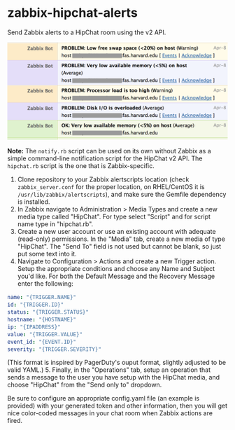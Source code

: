 zabbix-hipchat-alerts
=====================

Send Zabbix alerts to a HipChat room using the v2 API.

![Zabbix notifications in HipChat](https://raw.githubusercontent.com/agperson/zabbix-hipchat-alerts/master/screenshot.png)

**Note:** The `notify.rb` script can be used on its own without Zabbix as a simple command-line notification script for the HipChat v2 API. The `hipchat.rb` script is the one that is Zabbix-specific.

1. Clone repository to your Zabbix alertscripts location (check `zabbix_server.conf` for the proper location, on RHEL/CentOS it is `/usr/lib/zabbix/alertscripts`), and make sure the Gemfile dependency is installed.
2. In Zabbix navigate to Administration > Media Types and create a new media type called "HipChat".  For type select "Script" and for script name type in "hipchat.rb".
3. Create a new user account or use an existing account with adequate (read-only) permissions. In the "Media" tab, create a new media of type "HipChat". The "Send To" field is not used but cannot be blank, so just put some text into it.
4. Navigate to Configuration > Actions and create a new Trigger action. Setup the appropriate conditions and choose any Name and Subject you'd like.  For both the Default Message and the Recovery Message enter the following:

```yaml
name: "{TRIGGER.NAME}"
id: "{TRIGGER.ID}"
status: "{TRIGGER.STATUS}"
hostname: "{HOSTNAME}"
ip: "{IPADDRESS}"
value: "{TRIGGER.VALUE}"
event_id: "{EVENT.ID}"
severity: "{TRIGGER.SEVERITY}"
```

(This format is inspired by PagerDuty's ouput format, slightly adjusted to be valid YAML.)
5. Finally, in the "Operations" tab, setup an operation that sends a message to the user you have setup with the HipChat media, and choose "HipChat" from the "Send only to" dropdown.

Be sure to configure an appropriate config.yaml file (an example is provided) with your generated token and other information, then you will get nice color-coded messages in your chat room when Zabbix actions are fired.
